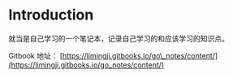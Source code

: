 # Introduction

就当是自己学习的一个笔记本，记录自己学习的和应该学习的知识点。

Gitbook 地址： [https://limingji.gitbooks.io/go\_notes/content/](https://limingji.gitbooks.io/go_notes/content/)

